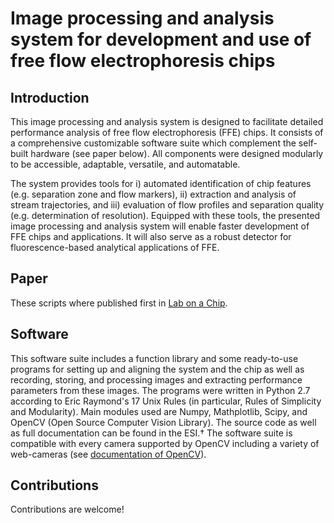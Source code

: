 # Image processing and analysis system for development and use of free flow electrophoresis chips

## Introduction

This image processing and analysis system is designed to facilitate detailed performance analysis of free flow electrophoresis (FFE) chips. It consists of a comprehensive customizable software suite which complement the self-built hardware (see paper below). All components were designed modularly to be accessible, adaptable, versatile, and automatable. 

The system provides tools for i) automated identification of chip features (e.g. separation zone and flow markers), ii) extraction and analysis of stream trajectories, and iii) evaluation of flow profiles and separation quality (e.g. determination of resolution). Equipped with these tools, the presented image processing and analysis system will enable faster development of FFE chips and applications. It will also serve as a robust detector for fluorescence-based analytical applications of FFE.

## Paper
These scripts where published first in [Lab on a Chip](http://pubs.rsc.org/en/content/articlehtml/2016/lc/c6lc01381c).

## Software

This software suite includes a function library and some ready-to-use programs for setting up and aligning the system and the chip as well as recording, storing, and processing images and extracting performance parameters from these images. The programs were written in Python 2.7 according to Eric Raymond's 17 Unix Rules (in particular, Rules of Simplicity and Modularity). Main modules used are Numpy, Mathplotlib, Scipy, and OpenCV (Open Source Computer Vision Library). The source code as well as full documentation can be found in the ESI.† The software suite is compatible with every camera supported by OpenCV including a variety of web-cameras (see [documentation of OpenCV](http://docs.opencv.org/2.4.13/modules/refman.html)).

## Contributions

Contributions are welcome!

